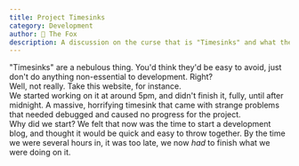 ```yaml
---
title: Project Timesinks
category: Development
author: 🦊 The Fox
description: A discussion on the curse that is "Timesinks" and what they can do to development.
---
```

"Timesinks" are a nebulous thing. You'd think they'd be easy to avoid, just don't do anything non-essential to development. Right?  
Well, not really. Take this website, for instance.  
We started working on it at around 5pm, and didn't finish it, fully, until after midnight. A massive, horrifying timesink that came with strange problems that needed debugged and caused no progress for the project.  
Why did we start? We felt that now was the time to start a development blog, and thought it would be quick and easy to throw together. By the time we were several hours in, it was too late, we now *had* to finish what we were doing on it.  
<!--stackedit_data:
eyJoaXN0b3J5IjpbMTgzNTIxODUzN119
-->